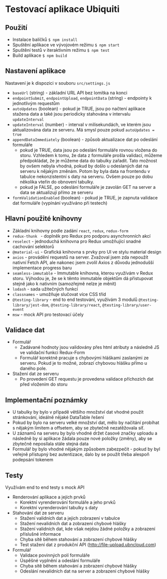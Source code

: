 # Testovací aplikace Ubiquiti

## Použití
* Instalace balíčků `$ npm install`
* Spuštění aplikace ve vývojovém režimu `$ npm start`
* Spuštění testů v iteraktivním režimu `$ npm test`
* Build aplikace `$ npm build`

## Nastavení aplikace
Nastavení je k dispozici v souboru `src/settings.js`
* `baseUrl` (string) - základní URL API bez lomítka na konci
* `endpointSubmit`, `endpointUpload`, `endpointData` (string) - endpointy k jednotlivým requestům
* `autoUpdates` (boolean) - pokud je TRUE, jsou po načtení aplikace stažena data a také jsou periodicky stahována v intervalu `updateInterval`
* `updateInterval` (number) - interval v milisekundách, ve kterém jsou aktualizována data ze serveru. Má smysl pouze pokud `autoUpdates = true`
* `appendDataImmediately` (boolean) - způsob aktualizace dat po odeslání formuláře
    * pokud je TRUE, data jsou po odeslání formuláře rovnou vložena do storu. Vzhledem k tomu, že data z formuláře prošla validací, můžeme předpokládat, že je můžeme data do tabulky zařadit. Tato možnost by ovšem nebyla vhodná, pokud by došlo u odeslaných dat na serveru k nějakým změnám. Potom by byla data na frontendu v tabulce nekonzistentní s daty na serveru. Ovšem pouze po dobu několika vteřin do obnovení tabulky.
    * pokud je FALSE, po odeslání formuláře je zavolán GET na server a data se aktualizují přímo ze serveru
* `formValidationEnabled` (boolean) - pokud je TRUE, je zapnuta validace dat formuláře (vypínání využíváno při testech)

## Hlavní použité knihovny
* Základní knihovny podle zadání `react`, `redux`, `redux-form`
* `redux-thunk ` - doplněk pro Redux pro podporu asynchronních akcí
* `reselect` - jednoduchá knihovna pro Redux umožňující snadné cachování selektorů
* `@material-ui` - Grafická knihovna s prvky pro UI ve stylu material design
* `axios` - provádění requestů na server. Zvažoval jsem zda nepoužít nativní Fetch API, ale nakonec jsem zvolil Axios z důvodu jednodušší implementace progress baru
* `seamless-immutable` - Immutable knihovna, kterou využívám v Redux storu. Výhodou je, že se k těmto immutable objektům dá přistupovat stejně jako k nativním (samozřejmě nelze je měnit)
* `lodash` - sada užitečných funkcí
* `classnames` - umožňuje slučovat více CSS tříd
* `@testing-library` - end to end testování, využívám 3 modulů `@testing-library/jest-dom`, `@testing-library/react`, `@testing-library/user-event`
* `msw` - mock API pro testovací účely

## Validace dat
* Formulář
    * Zadávané hodnoty jsou validovány přes html atributy a následně JS ve validační funkci Redux-Form
    * Formulář korektně pracuje s chybovými hláškami zaslanými ze serveru. Pokud je to možné, zobrazí chybovou hlášku přímo u daného pole.
* Stažení dat ze serveru
    * Po provedení GET requestu je provedena validace příchozích dat před vložením do storu

## Implementační poznámky
* U tabulky by bylo v případě většího množství dat vhodné použít stránkování, ideálně nějaké DataTable řešení
* Pokud by bylo na serveru velké množství dat, mělo by načítání probíhat s nějakým limitem a offsetem, aby se zbytečně nezatěžovala síť.
* U záznamů na serveru by bylo vhodné držet časové značky uploadu a následně by si aplikace žádala pouze nové položky (změny), aby se zbytečně neposílala stále stejná data
* Formulář by bylo vhodné nějakým způsobem zabezpečit - pokud by byl veřejně přístupný bez autentizace, dalo by se použít třeba alespoň podepsání tokenem

## Testy
Využívám end to end testy s mock API
* Renderování aplikace a jejích prvků
    * Korektní vyrenderování formuláře a jeho prvků
    * Korektní vyrenderování tabulky s daty
* Stahování dat ze serveru
    * Stažení validních dat a jejich zobrazení v tabulce
    * Stažení nevalidních dat a zobrazení chybové hlášky
    * Stažení validních dat, kde však nejdou žádné položky a zobrazení příslušné informace
    * Chyba sítě během stahování a zobrazení chybové hlášky
    * Test stažení dat z produkční API (http://file-upload.ubncloud.com)
* Formulář
    * Validace povinných polí formuláře
    * Úspěšné vyplnění a odeslání formuláře
    * Chyba sítě během stahování a zobrazení chybové hlášky
    * Odeslání nevalidních dat na server a zobrazení chybové hlášky
